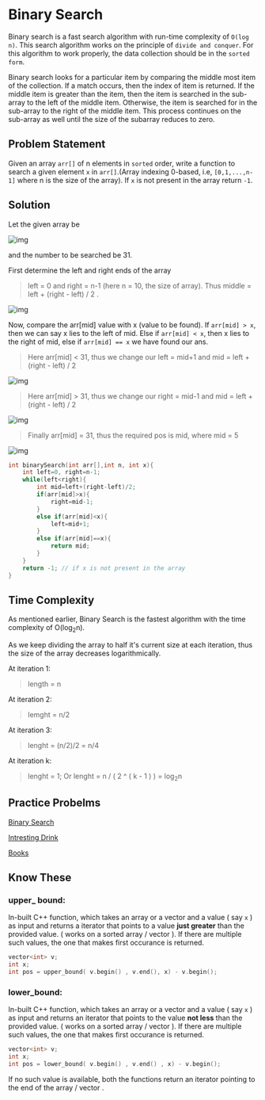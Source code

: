 # Binary Search

Binary search is a fast search algorithm with run-time complexity of `Ο(log n)`. This search algorithm works on the principle of `divide and conquer`. For this algorithm to work properly, the data collection should be in the `sorted form`.

Binary search looks for a particular item by comparing the middle most item of the collection. If a match occurs, then the index of item is returned. If the middle item is greater than the item, then the item is searched in the sub-array to the left of the middle item. Otherwise, the item is searched for in the sub-array to the right of the middle item. This process continues on the sub-array as well until the size of the subarray reduces to zero.

## Problem Statement

Given an array `arr[]` of n elements in `sorted` order, write a function to search a given element `x` in `arr[]`.(Array indexing 0-based, i.e,  `[0,1,...,n-1]` where n is the size of the array). If `x` is not present in the array return `-1`.

## Solution

Let the given array be

![img](https://www.tutorialspoint.com/data_structures_algorithms/images/binary_search_0.jpg)

and the number to be searched be 31.

First determine the left and right ends of the array 
> left = 0 and right = n-1 (here n = 10, the size of array).
> Thus middle = left + (right - left) / 2 .

![img](https://www.tutorialspoint.com/data_structures_algorithms/images/binary_search_1.jpg)

Now, compare the arr[mid] value with x (value to be found). 
If `arr[mid] > x`, then we can say x lies to the left of mid. Else if `arr[mid] < x`, then x lies to the right of mid, else if `arr[mid] == x` we have found our ans.
> Here arr[mid] < 31, thus we change our left = mid+1 and mid = left + (right - left) / 2 

![img](https://www.tutorialspoint.com/data_structures_algorithms/images/binary_search_3.jpg)

> Here arr[mid] > 31, thus we change our right = mid-1 and mid = left + (right - left) / 2  

![img](https://www.tutorialspoint.com/data_structures_algorithms/images/binary_search_5.jpg)

> Finally arr[mid] = 31, thus the required pos is mid, where mid = 5

![img](https://www.tutorialspoint.com/data_structures_algorithms/images/binary_search_6.jpg)


```cpp
int binarySearch(int arr[],int n, int x){
    int left=0, right=n-1;
    while(left<right){
        int mid=left+(right-left)/2;
        if(arr[mid]>x){
            right=mid-1;
        }
        else if(arr[mid]<x){
            left=mid+1;
        }
        else if(arr[mid]==x){
            return mid;
        }
    }
    return -1; // if x is not present in the array
}
```
## Time Complexity

As mentioned earlier, Binary Search is the fastest algorithm with the time complexity of O(log<sub>2</sub>n).

As we keep dividing the array to half it's current size at each iteration, thus the size of the array decreases logarithmically. 

At iteration 1:

> length = n

At iteration 2:

> lemght = n/2

At iteration 3:

> lenght = (n/2)/2 = n/4

At iteration k:

> lenght = 1;
> Or lenght = n / ( 2 ^ ( k - 1 ) ) = log<sub>2</sub>n

## Practice Probelms

[Binary Search](https://practice.geeksforgeeks.org/problems/binary-search/1)

[Intresting Drink](https://codeforces.com/problemset/problem/706/B)

[Books](https://codeforces.com/problemset/problem/279/B)

## Know These

### upper_ bound:

In-built C++ function, which takes an array or a vector and a value ( say  `x` ) as input and returns a iterator that points to a value **just greater** than the provided value. ( works on a sorted array / vector ).
If there are multiple such values, the one that makes first occurance is returned.

```cpp
vector<int> v;
int x;
int pos = upper_bound( v.begin() , v.end(), x) - v.begin();
```

### lower_bound:

In-built C++ function, which takes an array or a vector and a value ( say  `x` ) as input and returns an iterator that points to the value **not less** than the provided value. ( works on a sorted array / vector ). If there are multiple such values, the one that makes first occurance is returned.

```cpp
vector<int> v;
int x;
int pos = lower_bound( v.begin() , v.end() , x) - v.begin();
```

If no such value is available, both the functions return an iterator pointing to the end of the array / vector .